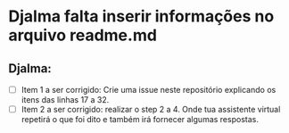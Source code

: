 # Djalma falta inserir informações no arquivo readme.md

## Djalma:

- [ ] Item 1 a ser corrigido: Crie uma issue neste repositório explicando os itens das linhas 17 a 32.
- [ ] Item 2 a ser corrigido: realizar o step 2 a 4. Onde tua assistente virtual repetirá o que foi dito e também irá fornecer algumas respostas.